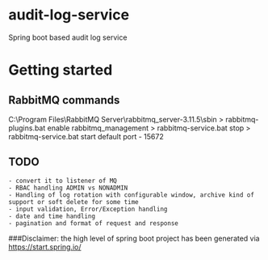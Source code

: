 # audit-log-service
Spring boot based audit log service

# Getting started


## RabbitMQ commands

C:\Program Files\RabbitMQ Server\rabbitmq_server-3.11.5\sbin
    	> rabbitmq-plugins.bat enable rabbitmq_management
	> rabbitmq-service.bat stop
	> rabbitmq-service.bat start
default port - 15672

## TODO

	- convert it to listener of MQ
	- RBAC handling ADMIN vs NONADMIN
	- Handling of log rotation with configurable window, archive kind of support or soft delete for some time
	- input validation, Error/Exception handling
	- date and time handling
	- pagination and format of request and response
	
    
###Disclaimer: the high level of spring boot project has been generated via https://start.spring.io/